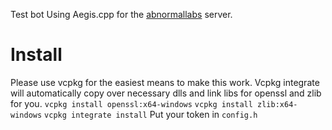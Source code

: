 Test bot Using Aegis.cpp for the [abnormallabs](discord.gg/REaSs8tMCT) server.

<h1>Install</h1>

Please use vcpkg for the easiest means to make this work. Vcpkg integrate will automatically copy over necessary
dlls and link libs for openssl and zlib for you.
`vcpkg install openssl:x64-windows`
`vcpkg install zlib:x64-windows`
`vcpkg integrate install`
Put your token in `config.h`
